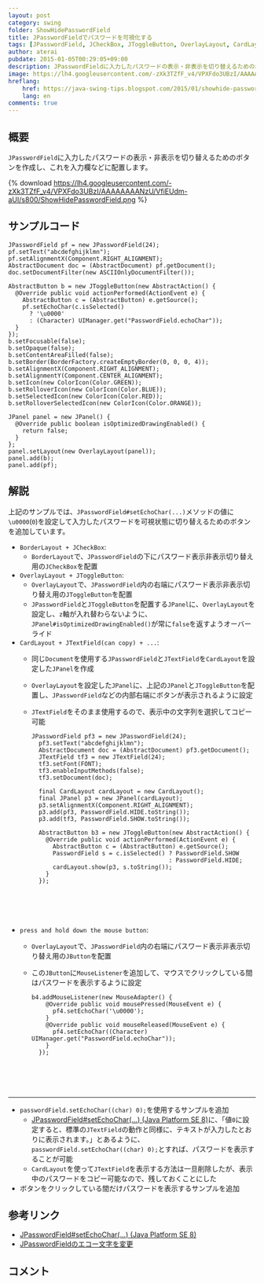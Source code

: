 ```yaml
---
layout: post
category: swing
folder: ShowHidePasswordField
title: JPasswordFieldでパスワードを可視化する
tags: [JPasswordField, JCheckBox, JToggleButton, OverlayLayout, CardLayout]
author: aterai
pubdate: 2015-01-05T00:29:05+09:00
description: JPasswordFieldに入力したパスワードの表示・非表示を切り替えるためのボタンを作成し、これを入力欄などに配置します。
image: https://lh4.googleusercontent.com/-zXk3TZfF_v4/VPXFdo3UBzI/AAAAAAAANzU/VfiEUdm-aUI/s800/ShowHidePasswordField.png
hreflang:
    href: https://java-swing-tips.blogspot.com/2015/01/showhide-passwordfield-using-cardlayout.html
    lang: en
comments: true
---
```

## 概要
`JPasswordField`に入力したパスワードの表示・非表示を切り替えるためのボタンを作成し、これを入力欄などに配置します。

{% download https://lh4.googleusercontent.com/-zXk3TZfF_v4/VPXFdo3UBzI/AAAAAAAANzU/VfiEUdm-aUI/s800/ShowHidePasswordField.png %}

## サンプルコード
<pre class="prettyprint"><code>JPasswordField pf = new JPasswordField(24);
pf.setText("abcdefghijklmn");
pf.setAlignmentX(Component.RIGHT_ALIGNMENT);
AbstractDocument doc = (AbstractDocument) pf.getDocument();
doc.setDocumentFilter(new ASCIIOnlyDocumentFilter());

AbstractButton b = new JToggleButton(new AbstractAction() {
  @Override public void actionPerformed(ActionEvent e) {
    AbstractButton c = (AbstractButton) e.getSource();
    pf.setEchoChar(c.isSelected()
      ? '\u0000'
      : (Character) UIManager.get("PasswordField.echoChar"));
  }
});
b.setFocusable(false);
b.setOpaque(false);
b.setContentAreaFilled(false);
b.setBorder(BorderFactory.createEmptyBorder(0, 0, 0, 4));
b.setAlignmentX(Component.RIGHT_ALIGNMENT);
b.setAlignmentY(Component.CENTER_ALIGNMENT);
b.setIcon(new ColorIcon(Color.GREEN));
b.setRolloverIcon(new ColorIcon(Color.BLUE));
b.setSelectedIcon(new ColorIcon(Color.RED));
b.setRolloverSelectedIcon(new ColorIcon(Color.ORANGE));

JPanel panel = new JPanel() {
  @Override public boolean isOptimizedDrawingEnabled() {
    return false;
  }
};
panel.setLayout(new OverlayLayout(panel));
panel.add(b);
panel.add(pf);
</code></pre>

## 解説
上記のサンプルでは、`JPasswordField#setEchoChar(...)`メソッドの値に`\u0000`(`0`)を設定して入力したパスワードを可視状態に切り替えるためのボタンを追加しています。

- `BorderLayout + JCheckBox`:
    - `BorderLayout`で、`JPasswordField`の下にパスワード表示非表示切り替え用の`JCheckBox`を配置
- `OverlayLayout + JToggleButton`:
    - `OverlayLayout`で、`JPasswordField`内の右端にパスワード表示非表示切り替え用の`JToggleButton`を配置
    - `JPasswordField`と`JToggleButton`を配置する`JPanel`に、`OverlayLayout`を設定し、`z`軸が入れ替わらないように、`JPanel#isOptimizedDrawingEnabled()`が常に`false`を返すようオーバーライド
- `CardLayout + JTextField(can copy) + ...`:
    - 同じ`Document`を使用する`JPasswordField`と`JTextField`を`CardLayout`を設定した`JPanel`を作成
    - `OverlayLayout`を設定した`JPanel`に、上記の`JPanel`と`JToggleButton`を配置し、`JPasswordField`などの内部右端にボタンが表示されるように設定
    - `JTextField`をそのまま使用するので、表示中の文字列を選択してコピー可能
        
        <pre class="prettyprint"><code>JPasswordField pf3 = new JPasswordField(24);
        pf3.setText("abcdefghijklmn");
        AbstractDocument doc = (AbstractDocument) pf3.getDocument();
        JTextField tf3 = new JTextField(24);
        tf3.setFont(FONT);
        tf3.enableInputMethods(false);
        tf3.setDocument(doc);
        
        final CardLayout cardLayout = new CardLayout();
        final JPanel p3 = new JPanel(cardLayout);
        p3.setAlignmentX(Component.RIGHT_ALIGNMENT);
        p3.add(pf3, PasswordField.HIDE.toString());
        p3.add(tf3, PasswordField.SHOW.toString());
        
        AbstractButton b3 = new JToggleButton(new AbstractAction() {
          @Override public void actionPerformed(ActionEvent e) {
            AbstractButton c = (AbstractButton) e.getSource();
            PasswordField s = c.isSelected() ? PasswordField.SHOW
                                             : PasswordField.HIDE;
            cardLayout.show(p3, s.toString());
          }
        });
</code></pre>
- `press and hold down the mouse button`:
    - `OverlayLayout`で、`JPasswordField`内の右端にパスワード表示非表示切り替え用の`JButton`を配置
    - この`JButton`に`MouseListener`を追加して、マウスでクリックしている間はパスワードを表示するように設定
        
        <pre class="prettyprint"><code>b4.addMouseListener(new MouseAdapter() {
          @Override public void mousePressed(MouseEvent e) {
            pf4.setEchoChar('\u0000');
          }
          @Override public void mouseReleased(MouseEvent e) {
            pf4.setEchoChar((Character) UIManager.get("PasswordField.echoChar"));
          }
        });
</code></pre>

<!-- dummy comment line for breaking list -->
- - - -
- `passwordField.setEchoChar((char) 0);`を使用するサンプルを追加
    - [JPasswordField#setEchoChar(...) (Java Platform SE 8)](https://docs.oracle.com/javase/jp/8/docs/api/javax/swing/JPasswordField.html#setEchoChar-char-)に、「値`0`に設定すると、標準の`JTextField`の動作と同様に、テキストが入力したとおりに表示されます。」とあるように、`passwordField.setEchoChar((char) 0);`とすれば、パスワードを表示することが可能
    - `CardLayout`を使って`JTextField`を表示する方法は一旦削除したが、表示中のパスワードをコピー可能なので、残しておくことにした
- ボタンをクリックしている間だけパスワードを表示するサンプルを追加

<!-- dummy comment line for breaking list -->

## 参考リンク
- [JPasswordField#setEchoChar(...) (Java Platform SE 8)](https://docs.oracle.com/javase/jp/8/docs/api/javax/swing/JPasswordField.html#setEchoChar-char-)
- [JPasswordFieldのエコー文字を変更](https://ateraimemo.com/Swing/PasswordView.html)

<!-- dummy comment line for breaking list -->

## コメント
